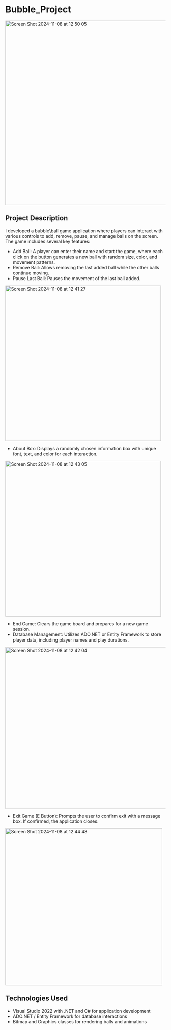 # Bubble_Project
<img width="579" alt="Screen Shot 2024-11-08 at 12 50 05" src="https://github.com/user-attachments/assets/4154d4c4-385a-47f4-a75a-0fb34be17c67">

## Project Description
I developed a bubbleֿ\ball game application where players can interact with various controls to add, remove, pause, and manage balls on the screen. The game includes several key features:

- Add Ball: A player can enter their name and start the game, where each click on the button generates a new ball with random size, color, and movement patterns.  
- Remove Ball: Allows removing the last added ball while the other balls continue moving.  
- Pause Last Ball: Pauses the movement of the last ball added.
<img width="489" alt="Screen Shot 2024-11-08 at 12 41 27" src="https://github.com/user-attachments/assets/e8ff55a6-45f1-42d5-b4bb-e1889d36706e">

- About Box: Displays a randomly chosen information box with unique font, text, and color for each interaction.
<img width="489" alt="Screen Shot 2024-11-08 at 12 43 05" src="https://github.com/user-attachments/assets/22751e27-8487-4505-8ddc-5692cac05e73">

   
- End Game: Clears the game board and prepares for a new game session.
- Database Management: Utilizes ADO.NET or Entity Framework to store player data, including player names and play durations.  
<img width="508" alt="Screen Shot 2024-11-08 at 12 42 04" src="https://github.com/user-attachments/assets/f94b4c98-265e-4b1b-ad95-ffc56a9e2320">

- Exit Game (E Button): Prompts the user to confirm exit with a message box. If confirmed, the application closes.
<img width="493" alt="Screen Shot 2024-11-08 at 12 44 48" src="https://github.com/user-attachments/assets/46667ee5-63cb-4ac2-a6a2-e9f30d3f4b80">


## Technologies Used
- Visual Studio 2022 with .NET and C# for application development  
- ADO.NET / Entity Framework for database interactions  
- Bitmap and Graphics classes for rendering balls and animations  
